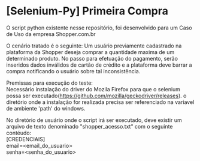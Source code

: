 # [Selenium-Py] Primeira Compra
O script python existente nesse repositório, foi desenvolvido para um Caso de Uso da empresa Shopper.com.br

O cenário tratado é o seguinte:
Um usuário previamente cadastrado na plataforma da Shopper deseja comprar a quantidade maxima de um determinado produto. 
No passo para efetuação do pagamento, serão inseridos dados inválidos de cartão de crédito e a plataforma deve barrar a compra notificando o usuário sobre tal inconsistência.

Premissas para execução do teste:<br/>
  Necessário instalação do driver do Mozila Firefox para que o selenium possa ser executado(https://github.com/mozilla/geckodriver/releases).
  o diretório onde a instalação for realizada precisa ser referenciado na variavel de ambiente 'path' do windows.
  
  No diretório de usuário onde o script irá ser executado, deve existir um arquivo de texto denominado "shopper_acesso.txt" com o seguinte contéudo:
  <br>[CREDENCIAIS]<br>
  email=<email_do_usuario><br>
  senha=<senha_do_usuario><br>

